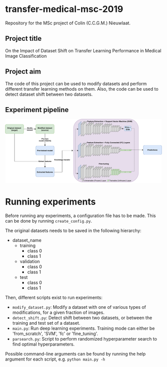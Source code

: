 # transfer-medical-msc-2019

Repository for the MSc project of Colin (C.C.G.M.) Nieuwlaat.

## Project title

On the Impact of Dataset Shift on Transfer Learning Performance in Medical Image Classification

## Project aim
The code of this project can be used to modify datasets and perform different transfer learning methods on them. Also, the code can be used to detect dataset shift between two datasets.

## Experiment pipeline
![](images/pipeline.png)

# Running experiments
Before running any experiments, a configuration file has to be made. This can be done by running `create_config.py`.

The original datasets needs to be saved in the following hierarchy: 
* dataset_name
  * training
    * class 0
    * class 1
  * validation
    * class 0
    * class 1
  * test
    * class 0
    * class 1

Then, different scripts exist to run experiments:
* `modify_dataset.py`: Modify a dataset with one of various types of modifications, for a given fraction of images.
* `detect_shift.py`: Detect shift between two datasets, or between the training and test set of a dataset.
* `main.py`: Run deep learning experiments. Training mode can either be 'from_scratch', 'SVM', 'fc' or 'fine_tuning'. 
* `parsearch.py`: Script to perform randomized hyperparameter search to find optimal hyperparameters.

Possible command-line arguments can be found by running the help argument for each script, e.g. `python main.py -h`
